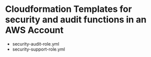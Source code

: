# Cloudformation Templates for security and audit functions in an AWS Account

- security-audit-role.yml
- security-support-role.yml
